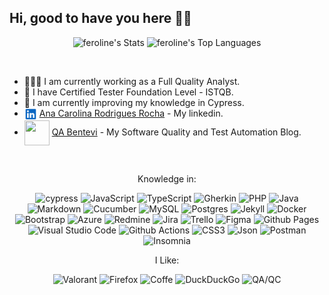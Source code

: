 ## Hi, good to have you here ✌🏽

<div align="center">

![feroline's Stats](https://github-readme-stats.vercel.app/api?username=feroline&theme=merko&show_icons=true&hide_border=true&count_private=true)
![feroline's Top Languages](https://github-readme-stats.vercel.app/api/top-langs/?username=feroline&theme=merko&show_icons=true&hide_border=true&layout=compact)

</div>
<br>

- 👩🏽‍💻 I am currently working as a Full Quality Analyst.
- 📄 I have Certified Tester Foundation Level - ISTQB. 
- 🌱 I am currently improving my knowledge in Cypress.
- <img src="./assets/linkedin.svg" width="20" height="20" align="center"> [Ana Carolina Rodrigues Rocha](https://www.linkedin.com/in/anacarolinarodriguesrocha/) - My linkedin.
- <img src="./assets/logo-qa-bentevi.ico" width="40" height="40" align="center"> [QA Bentevi](https://feroline.github.io/feroline.qa-bentevi/) - My Software Quality and Test Automation Blog. 

<br>

<div align="center">

Knowledge in:

![cypress](https://img.shields.io/badge/-cypress-%23E5E5E5?style=for-the-badge&logo=cypress&logoColor=058a5e)
![JavaScript](https://img.shields.io/badge/javascript-%23F7DF1E?style=for-the-badge&logo=javascript&logoColor=%23323330)
![TypeScript](https://img.shields.io/badge/typescript-%23007ACC?style=for-the-badge&logo=typescript&logoColor=white)
![Gherkin](https://img.shields.io/badge/gherkin-%2323D96C?style=for-the-badge&logo=gherkin&logoColor=black)
![PHP](https://img.shields.io/badge/php-%23777BB4?style=for-the-badge&logo=php&logoColor=white)
![Java](https://img.shields.io/badge/java-%23ED8B00.svg?style=for-the-badge&logo=openjdk&logoColor=white)
![Markdown](https://img.shields.io/badge/markdown-%23000000.svg?style=for-the-badge&logo=markdown&logoColor=white)
![Cucumber](https://img.shields.io/badge/-Cucumber-%23323330?style=for-the-badge&logo=cucumber&logoColor=23D96C)
![MySQL](https://img.shields.io/badge/mysql-4479A1?style=for-the-badge&logo=mysql&logoColor=white)
![Postgres](https://img.shields.io/badge/postgres-%23316192?style=for-the-badge&logo=postgresql&logoColor=white)
![Jekyll](https://img.shields.io/badge/jekyll-CC0000?style=for-the-badge&logo=jekyll&logoColor=white)
![Docker](https://img.shields.io/badge/docker-%230db7ed?style=for-the-badge&logo=docker&logoColor=white)
![Bootstrap](https://img.shields.io/badge/bootstrap-%23E5E5E5?style=for-the-badge&logo=bootstrap&logoColor=7952B3)
![Azure](https://img.shields.io/badge/azure-%230072C6?style=for-the-badge&logo=microsoftazure&logoColor=white)
![Redmine](https://img.shields.io/badge/redmine-%23E5E5E5?style=for-the-badge&logo=redmine&logoColor=B32024)
![Jira](https://img.shields.io/badge/jira-%230A0FFF?style=for-the-badge&logo=jira&logoColor=white)
![Trello](https://img.shields.io/badge/trello-%23E5E5E5?style=for-the-badge&logo=trello&logoColor=0052CC)
![Figma](https://img.shields.io/badge/figma-%23F24E1E?style=for-the-badge&logo=figma&logoColor=white)
![Github Pages](https://img.shields.io/badge/github%20pages-121013?style=for-the-badge&logo=github&logoColor=white)
![Visual Studio Code](https://img.shields.io/badge/Visual%20Studio%20Code-0078d7?style=for-the-badge&logo=visual-studio-code&logoColor=white)
![Github Actions](https://img.shields.io/badge/github%20actions-%23121013?style=for-the-badge&logo=githubactions&logoColor=white)
![CSS3](https://img.shields.io/badge/css3-%231572B6.svg?style=for-the-badge&logo=css3&logoColor=white)
![Json](https://img.shields.io/badge/json-%23000000.svg?style=for-the-badge&logo=json&logoColor=white)
![Postman](https://img.shields.io/badge/Postman-FF6C37?style=for-the-badge&logo=postman&logoColor=white)
![Insomnia](https://img.shields.io/badge/Insomnia-black?style=for-the-badge&logo=insomnia&logoColor=5849BE)

I Like:

![Valorant](https://img.shields.io/badge/valorant-%23E5E5E5?style=for-the-badge&logo=valorant&logoColor=FA4454)
![Firefox](https://img.shields.io/badge/Firefox-FF7139?style=for-the-badge&logo=Firefox-Browser&logoColor=white)
![Coffe](https://img.shields.io/badge/Coffe-ffdd00?style=for-the-badge&logo=buy-me-a-coffee&logoColor=black)
![DuckDuckGo](https://img.shields.io/badge/DuckDuckGo-DE5833?style=for-the-badge&logo=DuckDuckGo&logoColor=white)
![QA/QC](<https://img.shields.io/badge/QA%20&%20QC-%23E5E5E5?style=for-the-badge&logo=gherkin&logoColor=black>)

</div>
